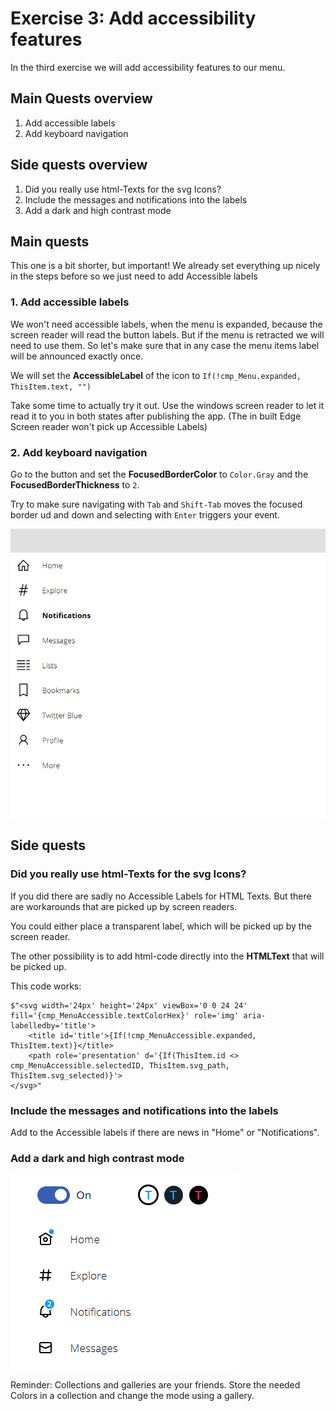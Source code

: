 # Exercise 3: Add accessibility features

In the third exercise we will add accessibility features to our menu.


## Main Quests overview

1. Add accessible labels
2. Add keyboard navigation

## Side quests overview

1. Did you really use html-Texts for the svg Icons?
2. Include the messages and notifications into the labels
3. Add a dark and high contrast mode

## Main quests

This one is a bit shorter, but important! We already set everything up nicely in the steps before so we just need to add Accessible labels

### 1. Add accessible labels

We won't need accessible labels, when the menu is expanded, because the screen reader will read the button labels. But if the menu is retracted we will need to use them. So let's make sure that in any case the menu items label will be announced exactly once.

We will set the **AccessibleLabel** of the icon to `If(!cmp_Menu.expanded, ThisItem.text, "")`

Take some time to actually try it out. Use the windows screen reader to let it read it to you in both states after publishing the app. (The in built Edge Screen reader won't pick up Accessible Labels)


### 2. Add keyboard navigation

Go to the button and set the **FocusedBorderColor** to `Color.Gray` and the **FocusedBorderThickness** to `2`.

Try to make sure navigating with `Tab` and `Shift-Tab` moves the focused border ud and down and selecting with `Enter` triggers your event.

![keyboard](assets/3_keyboard.gif)

## Side quests

### Did you really use html-Texts for the svg Icons?

If you did there are sadly no Accessible Labels for HTML Texts. But there are workarounds that are picked up by screen readers.

You could either place a transparent label, which will be picked up by the screen reader.

The other possibility is to add html-code directly into the **HTMLText** that will be picked up.

This code works:

```
$"<svg width='24px' height='24px' viewBox='0 0 24 24' fill='{cmp_MenuAccessible.textColorHex}' role='img' aria-labelledby='title'>
    <title id='title'>{If(!cmp_MenuAccessible.expanded, ThisItem.text)}</title>    
    <path role='presentation' d='{If(ThisItem.id <> cmp_MenuAccessible.selectedID, ThisItem.svg_path, ThisItem.svg_selected)}'>
</svg>"
```

### Include the messages and notifications into the labels

Add to the Accessible labels if there are news in "Home" or "Notifications".

### Add a dark and high contrast mode

![darkmode](assets/2_darkmode.gif)

Reminder: Collections and galleries are your friends. Store the needed Colors in a collection and change the mode using a gallery.
